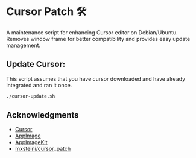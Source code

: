 # Cursor Patch 🛠️

A maintenance script for enhancing Cursor editor on Debian/Ubuntu. Removes window frame for better compatibility and provides easy update management.

## Update Cursor:

This script assumes that you have cursor downloaded and have already integrated and ran it once.

```bash
./cursor-update.sh
```

## Acknowledgments

- [Cursor](https://www.cursor.com/)
- [AppImage](https://appimage.org/)
- [AppImageKit](https://github.com/AppImage/AppImageKit)
- [mxsteini/cursor_patch](https://github.com/mxsteini/cursor_patch)
